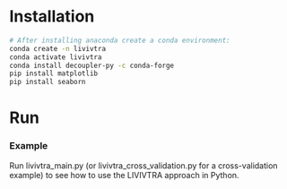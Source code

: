 # Installation
```bash
# After installing anaconda create a conda environment:
conda create -n livivtra
conda activate livivtra
conda install decoupler-py -c conda-forge
pip install matplotlib
pip install seaborn
```

# Run

### Example
Run livivtra_main.py (or livivtra_cross_validation.py for a cross-validation example) to see how to use the LIVIVTRA approach in Python.